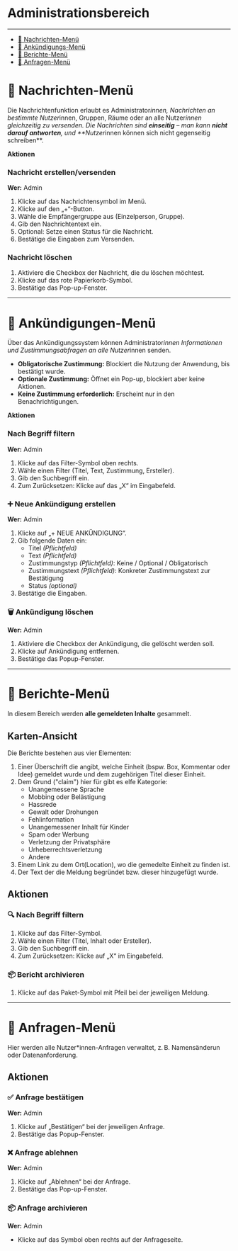 # Administrationsbereich
---
- [📩 Nachrichten-Menü](#nachrichten-menü)
- [📢 Ankündigungs-Menü](#ankündigungs-menü)
- [🚩 Berichte-Menü](#berichte-menü)
- [🙋 Anfragen-Menü](#anfragen-menü)

# 📩 Nachrichten-Menü

Die Nachrichtenfunktion erlaubt es Administrator*innen, Nachrichten an bestimmte Nutzer*innen, Gruppen, Räume oder an alle Nutzer*innen gleichzeitig zu versenden. Die Nachrichten sind **einseitig** – man kann **nicht darauf antworten**, und **Nutzer*innen können sich nicht gegenseitig schreiben**.

**Aktionen**

### Nachricht erstellen/versenden
**Wer:** Admin

1. Klicke auf das Nachrichtensymbol im Menü.
2. Klicke auf den „+“-Button.
3. Wähle die Empfängergruppe aus (Einzelperson, Gruppe).
4. Gib den Nachrichtentext ein.
5. Optional: Setze einen Status für die Nachricht.
6. Bestätige die Eingaben zum Versenden.

### Nachricht löschen

1. Aktiviere die Checkbox der Nachricht, die du löschen möchtest.
2. Klicke auf das rote Papierkorb-Symbol.
3. Bestätige das Pop-up-Fenster.

---

# 📢 Ankündigungen-Menü

Über das Ankündigungssystem können Administrator*innen Informationen und Zustimmungsabfragen an alle Nutzer*innen senden.

- **Obligatorische Zustimmung:** Blockiert die Nutzung der Anwendung, bis bestätigt wurde.
- **Optionale Zustimmung:** Öffnet ein Pop-up, blockiert aber keine Aktionen.
- **Keine Zustimmung erforderlich:** Erscheint nur in den Benachrichtigungen.

**Aktionen**

### Nach Begriff filtern
**Wer:** Admin

1. Klicke auf das Filter-Symbol oben rechts.
2. Wähle einen Filter (Titel, Text, Zustimmung, Ersteller).
3. Gib den Suchbegriff ein.
4. Zum Zurücksetzen: Klicke auf das „X“ im Eingabefeld.

### ➕ Neue Ankündigung erstellen
**Wer:** Admin

1. Klicke auf „+ NEUE ANKÜNDIGUNG“.
2. Gib folgende Daten ein:
   - Titel *(Pflichtfeld)*
   - Text *(Pflichtfeld)*
   - Zustimmungstyp *(Pflichtfeld)*: Keine / Optional / Obligatorisch
   - Zustimmungstext *(Pflichtfeld)*: Konkreter Zustimmungstext zur Bestätigung
   - Status *(optional)*
3. Bestätige die Eingaben.

### 🗑️ Ankündigung löschen
**Wer:** Admin

1. Aktiviere die Checkbox der Ankündigung, die gelöscht werden soll.
2. Klicke auf Ankündigung entfernen.
3. Bestätige das Popup-Fenster.

---

# 🚩 Berichte-Menü

In diesem Bereich werden **alle gemeldeten Inhalte** gesammelt.

## Karten-Ansicht
Die Berichte bestehen aus vier Elementen:
1. Einer Überschrift die angibt, welche Einheit (bspw. Box, Kommentar oder Idee) gemeldet wurde und dem zugehörigen Titel dieser Einheit.
2. Dem Grund ("claim") hier für gibt es elfe Kategorie:
   - Unangemessene Sprache
   - Mobbing oder Belästigung
   - Hassrede
   - Gewalt oder Drohungen
   - Fehlinformation
   - Unangemessener Inhalt für Kinder
   - Spam oder Werbung
   - Verletzung der Privatsphäre
   - Urheberrechtsverletzung
   - Andere
3. Einem Link zu dem Ort(Location), wo die gemedelte Einheit zu finden ist.
4. Der Text der die Meldung begründet bzw. dieser hinzugefügt wurde.

## Aktionen

### 🔍 Nach Begriff filtern

1. Klicke auf das Filter-Symbol.
2. Wähle einen Filter (Titel, Inhalt oder Ersteller).
3. Gib den Suchbegriff ein.
4. Zum Zurücksetzen: Klicke auf „X“ im Eingabefeld.

### 📦 Bericht archivieren

1. Klicke auf das Paket-Symbol mit Pfeil bei der jeweiligen Meldung.

---

# 🙋 Anfragen-Menü 

Hier werden alle Nutzer\*innen-Anfragen verwaltet, z. B. Namensänderun oder Datenanforderung.

## Aktionen

### ✅ Anfrage bestätigen
**Wer:** Admin

1. Klicke auf „Bestätigen“ bei der jeweiligen Anfrage.
2. Bestätige das Popup-Fenster.

### ❌ Anfrage ablehnen
**Wer:** Admin

1. Klicke auf „Ablehnen“ bei der Anfrage.
2. Bestätige das Pop-up-Fenster.

### 📦 Anfrage archivieren
**Wer:** Admin

- Klicke auf das Symbol oben rechts auf der Anfrageseite.

